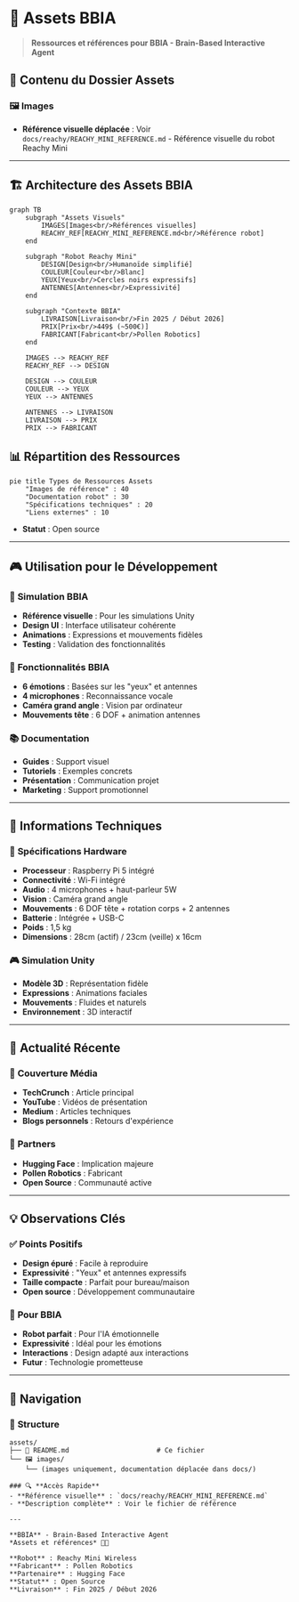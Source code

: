 # 📁 Assets BBIA

> **Ressources et références pour BBIA - Brain-Based Interactive Agent**

## 🎯 **Contenu du Dossier Assets**

### 🖼️ **Images**
- **Référence visuelle déplacée** : Voir `docs/reachy/REACHY_MINI_REFERENCE.md` - Référence visuelle du robot Reachy Mini

---

## 🏗️ Architecture des Assets BBIA

```mermaid
graph TB
    subgraph "Assets Visuels"
        IMAGES[Images<br/>Références visuelles]
        REACHY_REF[REACHY_MINI_REFERENCE.md<br/>Référence robot]
    end
    
    subgraph "Robot Reachy Mini"
        DESIGN[Design<br/>Humanoïde simplifié]
        COULEUR[Couleur<br/>Blanc]
        YEUX[Yeux<br/>Cercles noirs expressifs]
        ANTENNES[Antennes<br/>Expressivité]
    end
    
    subgraph "Contexte BBIA"
        LIVRAISON[Livraison<br/>Fin 2025 / Début 2026]
        PRIX[Prix<br/>449$ (~500€)]
        FABRICANT[Fabricant<br/>Pollen Robotics]
    end
    
    IMAGES --> REACHY_REF
    REACHY_REF --> DESIGN
    
    DESIGN --> COULEUR
    COULEUR --> YEUX
    YEUX --> ANTENNES
    
    ANTENNES --> LIVRAISON
    LIVRAISON --> PRIX
    PRIX --> FABRICANT
```

## 📊 Répartition des Ressources

```mermaid
pie title Types de Ressources Assets
    "Images de référence" : 40
    "Documentation robot" : 30
    "Spécifications techniques" : 20
    "Liens externes" : 10
```
- **Statut** : Open source

---

## 🎮 **Utilisation pour le Développement**

### 🧠 **Simulation BBIA**
- **Référence visuelle** : Pour les simulations Unity
- **Design UI** : Interface utilisateur cohérente
- **Animations** : Expressions et mouvements fidèles
- **Testing** : Validation des fonctionnalités

### 🎯 **Fonctionnalités BBIA**
- **6 émotions** : Basées sur les "yeux" et antennes
- **4 microphones** : Reconnaissance vocale
- **Caméra grand angle** : Vision par ordinateur
- **Mouvements tête** : 6 DOF + animation antennes

### 📚 **Documentation**
- **Guides** : Support visuel
- **Tutoriels** : Exemples concrets
- **Présentation** : Communication projet
- **Marketing** : Support promotionnel

---

## 🎯 **Informations Techniques**

### 🔧 **Spécifications Hardware**
- **Processeur** : Raspberry Pi 5 intégré
- **Connectivité** : Wi-Fi intégré
- **Audio** : 4 microphones + haut-parleur 5W
- **Vision** : Caméra grand angle
- **Mouvements** : 6 DOF tête + rotation corps + 2 antennes
- **Batterie** : Intégrée + USB-C
- **Poids** : 1,5 kg
- **Dimensions** : 28cm (actif) / 23cm (veille) x 16cm

### 🎮 **Simulation Unity**
- **Modèle 3D** : Représentation fidèle
- **Expressions** : Animations faciales
- **Mouvements** : Fluides et naturels
- **Environnement** : 3D interactif

---

## 🌟 **Actualité Récente**

### 📰 **Couverture Média**
- **TechCrunch** : Article principal
- **YouTube** : Vidéos de présentation
- **Medium** : Articles techniques
- **Blogs personnels** : Retours d'expérience

### 🔗 **Partners**
- **Hugging Face** : Implication majeure
- **Pollen Robotics** : Fabricant
- **Open Source** : Communauté active

---

## 💡 **Observations Clés**

### ✅ **Points Positifs**
- **Design épuré** : Facile à reproduire
- **Expressivité** : "Yeux" et antennes expressifs
- **Taille compacte** : Parfait pour bureau/maison
- **Open source** : Développement communautaire

### 🎯 **Pour BBIA**
- **Robot parfait** : Pour l'IA émotionnelle
- **Expressivité** : Idéal pour les émotions
- **Interactions** : Design adapté aux interactions
- **Futur** : Technologie prometteuse

---

## 🎯 **Navigation**

### 📁 **Structure**
```
assets/
├── 📖 README.md                      # Ce fichier
└── 🖼️ images/
    └── (images uniquement, documentation déplacée dans docs/)

### 🔍 **Accès Rapide**
- **Référence visuelle** : `docs/reachy/REACHY_MINI_REFERENCE.md`
- **Description complète** : Voir le fichier de référence

---

**BBIA** - Brain-Based Interactive Agent  
*Assets et références* 📁✨

**Robot** : Reachy Mini Wireless  
**Fabricant** : Pollen Robotics  
**Partenaire** : Hugging Face  
**Statut** : Open Source  
**Livraison** : Fin 2025 / Début 2026 